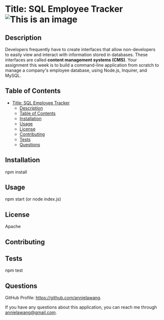 # Title: SQL Employee Tracker ![This is an image](https://img.shields.io/badge/License-Apache_2.0-blue.svg)

## Description

Developers frequently have to create interfaces that allow non-developers to easily view and interact with information stored in databases. These interfaces are called **content management systems (CMS)**. Your assignment this week is to build a command-line application from scratch to manage a company's employee database, using Node.js, Inquirer, and MySQL.

## Table of Contents

- [Title: SQL Employee Tracker ](#title-sql-employee-tracker-)
  - [Description](#description)
  - [Table of Contents](#table-of-contents)
  - [Installation](#installation)
  - [Usage](#usage)
  - [License](#license)
  - [Contributing](#contributing)
  - [Tests](#tests)
  - [Questions](#questions)

## Installation

npm install

## Usage

npm start (or node index.js)

## License

Apache

## Contributing

## Tests

npm test

## Questions

GitHub Profile: https://github.com/annielawang.

If you have any questions about this application, you can reach me through annielawang@gmail.com.
